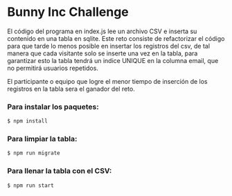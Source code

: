 # Bunny Inc Challenge

El código del programa en index.js lee un archivo CSV e inserta su contenido en una tabla en sqlite. Este reto consiste de refactorizar el código para que tarde lo menos posible en insertar los registros del csv, de tal manera que cada visitante solo se inserte una vez en la tabla, para garantizar esto la tabla tendrá un indice UNIQUE en la columna email, que no permitirá usuarios repetidos.

El participante o equipo que logre el menor tiempo de inserción de los registros en la tabla sera el ganador del reto.


### Para instalar los paquetes:
```sh
$ npm install
```
### Para limpiar la tabla:
```sh
$ npm run migrate
```
### Para llenar la tabla con el CSV:
```sh
$ npm run start
```
